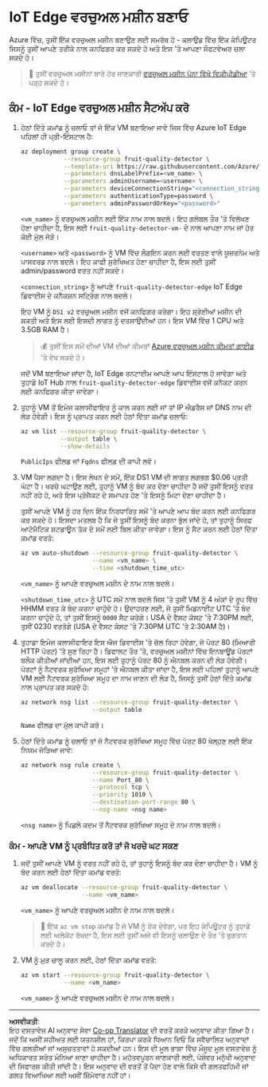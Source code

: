 <!--
CO_OP_TRANSLATOR_METADATA:
{
  "original_hash": "24dc783a600e20251211987b36370e93",
  "translation_date": "2025-08-27T10:42:51+00:00",
  "source_file": "4-manufacturing/lessons/3-run-fruit-detector-edge/vm-iotedge.md",
  "language_code": "pa"
}
-->
# IoT Edge ਵਰਚੁਅਲ ਮਸ਼ੀਨ ਬਣਾਓ

Azure ਵਿੱਚ, ਤੁਸੀਂ ਇੱਕ ਵਰਚੁਅਲ ਮਸ਼ੀਨ ਬਣਾਉਣ ਲਈ ਸਮਰੱਥ ਹੋ - ਕਲਾਉਡ ਵਿੱਚ ਇੱਕ ਕੰਪਿਊਟਰ ਜਿਸਨੂੰ ਤੁਸੀਂ ਆਪਣੇ ਤਰੀਕੇ ਨਾਲ ਕਨਫਿਗਰ ਕਰ ਸਕਦੇ ਹੋ ਅਤੇ ਇਸ 'ਤੇ ਆਪਣਾ ਸੌਫਟਵੇਅਰ ਚਲਾ ਸਕਦੇ ਹੋ।

> 💁 ਤੁਸੀਂ ਵਰਚੁਅਲ ਮਸ਼ੀਨਾਂ ਬਾਰੇ ਹੋਰ ਜਾਣਕਾਰੀ [ਵਰਚੁਅਲ ਮਸ਼ੀਨ ਪੰਨਾ ਵਿੱਖੇ ਵਿਕੀਪੀਡੀਆ](https://wikipedia.org/wiki/Virtual_machine) 'ਤੇ ਪੜ੍ਹ ਸਕਦੇ ਹੋ।

## ਕੰਮ - IoT Edge ਵਰਚੁਅਲ ਮਸ਼ੀਨ ਸੈਟਅੱਪ ਕਰੋ

1. ਹੇਠਾਂ ਦਿੱਤੇ ਕਮਾਂਡ ਨੂੰ ਚਲਾਓ ਤਾਂ ਜੋ ਇੱਕ VM ਬਣਾਇਆ ਜਾਵੇ ਜਿਸ ਵਿੱਚ Azure IoT Edge ਪਹਿਲਾਂ ਹੀ ਪ੍ਰੀ-ਇੰਸਟਾਲ ਹੈ:

    ```sh
    az deployment group create \
                --resource-group fruit-quality-detector \
                --template-uri https://raw.githubusercontent.com/Azure/iotedge-vm-deploy/1.2.0/edgeDeploy.json \
                --parameters dnsLabelPrefix=<vm_name> \
                --parameters adminUsername=<username> \
                --parameters deviceConnectionString="<connection_string>" \
                --parameters authenticationType=password \
                --parameters adminPasswordOrKey="<password>"
    ```

    `<vm_name>` ਨੂੰ ਵਰਚੁਅਲ ਮਸ਼ੀਨ ਲਈ ਇੱਕ ਨਾਮ ਨਾਲ ਬਦਲੋ। ਇਹ ਗਲੋਬਲ ਤੌਰ 'ਤੇ ਵਿਲੱਖਣ ਹੋਣਾ ਚਾਹੀਦਾ ਹੈ, ਇਸ ਲਈ `fruit-quality-detector-vm-` ਦੇ ਨਾਲ ਆਪਣਾ ਨਾਮ ਜਾਂ ਹੋਰ ਕੋਈ ਮੁੱਲ ਜੋੜੋ।

    `<username>` ਅਤੇ `<password>` ਨੂੰ VM ਵਿੱਚ ਲੌਗਇਨ ਕਰਨ ਲਈ ਵਰਤਣ ਵਾਲੇ ਯੂਜ਼ਰਨੇਮ ਅਤੇ ਪਾਸਵਰਡ ਨਾਲ ਬਦਲੋ। ਇਹ ਕਾਫ਼ੀ ਸੁਰੱਖਿਅਤ ਹੋਣਾ ਚਾਹੀਦਾ ਹੈ, ਇਸ ਲਈ ਤੁਸੀਂ admin/password ਵਰਤ ਨਹੀਂ ਸਕਦੇ।

    `<connection_string>` ਨੂੰ ਆਪਣੇ `fruit-quality-detector-edge` IoT Edge ਡਿਵਾਈਸ ਦੇ ਕਨੈਕਸ਼ਨ ਸਟ੍ਰਿੰਗ ਨਾਲ ਬਦਲੋ।

    ਇਹ VM ਨੂੰ `DS1 v2` ਵਰਚੁਅਲ ਮਸ਼ੀਨ ਵਜੋਂ ਕਨਫਿਗਰ ਕਰੇਗਾ। ਇਹ ਸ਼੍ਰੇਣੀਆਂ ਮਸ਼ੀਨ ਦੀ ਸ਼ਕਤੀ ਅਤੇ ਇਸ ਲਈ ਇਸਦੀ ਲਾਗਤ ਨੂੰ ਦਰਸਾਉਂਦੀਆਂ ਹਨ। ਇਸ VM ਵਿੱਚ 1 CPU ਅਤੇ 3.5GB RAM ਹੈ।

    > 💰 ਤੁਸੀਂ ਇਸ ਸਮੇਂ ਦੀਆਂ VM ਦੀਆਂ ਕੀਮਤਾਂ [Azure ਵਰਚੁਅਲ ਮਸ਼ੀਨ ਕੀਮਤਾਂ ਗਾਈਡ](https://azure.microsoft.com/pricing/details/virtual-machines/linux/?WT.mc_id=academic-17441-jabenn) 'ਤੇ ਵੇਖ ਸਕਦੇ ਹੋ।

    ਜਦੋਂ VM ਬਣਾਇਆ ਜਾਂਦਾ ਹੈ, IoT Edge ਰਨਟਾਈਮ ਆਪਣੇ ਆਪ ਇੰਸਟਾਲ ਹੋ ਜਾਵੇਗਾ ਅਤੇ ਤੁਹਾਡੇ IoT Hub ਨਾਲ `fruit-quality-detector-edge` ਡਿਵਾਈਸ ਵਜੋਂ ਕਨੈਕਟ ਕਰਨ ਲਈ ਕਨਫਿਗਰ ਕੀਤਾ ਜਾਵੇਗਾ।

1. ਤੁਹਾਨੂੰ VM ਤੋਂ ਇਮੇਜ ਕਲਾਸੀਫਾਇਰ ਨੂੰ ਕਾਲ ਕਰਨ ਲਈ ਜਾਂ ਤਾਂ IP ਐਡਰੈਸ ਜਾਂ DNS ਨਾਮ ਦੀ ਲੋੜ ਹੋਵੇਗੀ। ਇਸ ਨੂੰ ਪ੍ਰਾਪਤ ਕਰਨ ਲਈ ਹੇਠਾਂ ਦਿੱਤਾ ਕਮਾਂਡ ਚਲਾਓ:

    ```sh
    az vm list --resource-group fruit-quality-detector \
               --output table \
               --show-details
    ```

    `PublicIps` ਫੀਲਡ ਜਾਂ `Fqdns` ਫੀਲਡ ਦੀ ਕਾਪੀ ਲਵੋ।

1. VM ਪੈਸਾ ਲਗਦਾ ਹੈ। ਇਸ ਲੇਖਨ ਦੇ ਸਮੇਂ, ਇੱਕ DS1 VM ਦੀ ਲਾਗਤ ਲਗਭਗ $0.06 ਪ੍ਰਤੀ ਘੰਟਾ ਹੈ। ਖਰਚੇ ਘਟਾਉਣ ਲਈ, ਤੁਹਾਨੂੰ VM ਨੂੰ ਬੰਦ ਕਰ ਦੇਣਾ ਚਾਹੀਦਾ ਹੈ ਜਦੋਂ ਤੁਸੀਂ ਇਸਨੂੰ ਵਰਤ ਨਹੀਂ ਰਹੇ ਹੋ, ਅਤੇ ਇਸ ਪ੍ਰੋਜੈਕਟ ਦੇ ਸਮਾਪਤ ਹੋਣ 'ਤੇ ਇਸਨੂੰ ਮਿਟਾ ਦੇਣਾ ਚਾਹੀਦਾ ਹੈ।

    ਤੁਸੀਂ ਆਪਣੇ VM ਨੂੰ ਹਰ ਦਿਨ ਇੱਕ ਨਿਰਧਾਰਿਤ ਸਮੇਂ 'ਤੇ ਆਪਣੇ ਆਪ ਬੰਦ ਕਰਨ ਲਈ ਕਨਫਿਗਰ ਕਰ ਸਕਦੇ ਹੋ। ਇਸਦਾ ਮਤਲਬ ਹੈ ਕਿ ਜੇ ਤੁਸੀਂ ਇਸਨੂੰ ਬੰਦ ਕਰਨਾ ਭੁੱਲ ਜਾਂਦੇ ਹੋ, ਤਾਂ ਤੁਹਾਨੂੰ ਸਿਰਫ਼ ਆਟੋਮੈਟਿਕ ਸ਼ਟਡਾਊਨ ਤੱਕ ਦੇ ਸਮੇਂ ਲਈ ਬਿਲ ਕੀਤਾ ਜਾਵੇਗਾ। ਇਸ ਨੂੰ ਸੈਟ ਕਰਨ ਲਈ ਹੇਠਾਂ ਦਿੱਤਾ ਕਮਾਂਡ ਵਰਤੋ:

    ```sh
    az vm auto-shutdown --resource-group fruit-quality-detector \
                        --name <vm_name> \
                        --time <shutdown_time_utc>
    ```

    `<vm_name>` ਨੂੰ ਆਪਣੇ ਵਰਚੁਅਲ ਮਸ਼ੀਨ ਦੇ ਨਾਮ ਨਾਲ ਬਦਲੋ।

    `<shutdown_time_utc>` ਨੂੰ UTC ਸਮੇਂ ਨਾਲ ਬਦਲੋ ਜਿਸ 'ਤੇ ਤੁਸੀਂ VM ਨੂੰ 4 ਅੰਕਾਂ ਦੇ ਰੂਪ ਵਿੱਚ HHMM ਵਰਤ ਕੇ ਬੰਦ ਕਰਨਾ ਚਾਹੁੰਦੇ ਹੋ। ਉਦਾਹਰਣ ਲਈ, ਜੇ ਤੁਸੀਂ ਮਿਡਨਾਈਟ UTC 'ਤੇ ਬੰਦ ਕਰਨਾ ਚਾਹੁੰਦੇ ਹੋ, ਤਾਂ ਤੁਸੀਂ ਇਸਨੂੰ `0000` ਸੈਟ ਕਰੋਗੇ। USA ਦੇ ਵੈਸਟ ਕੋਸਟ 'ਤੇ 7:30PM ਲਈ, ਤੁਸੀਂ 0230 ਵਰਤੋਗੇ (USA ਦੇ ਵੈਸਟ ਕੋਸਟ 'ਤੇ 7:30PM UTC 'ਤੇ 2:30AM ਹੈ)।

1. ਤੁਹਾਡਾ ਇਮੇਜ ਕਲਾਸੀਫਾਇਰ ਇਸ ਐਜ ਡਿਵਾਈਸ 'ਤੇ ਚੱਲ ਰਿਹਾ ਹੋਵੇਗਾ, ਜੋ ਪੋਰਟ 80 (ਮਿਆਰੀ HTTP ਪੋਰਟ) 'ਤੇ ਸੁਣ ਰਿਹਾ ਹੈ। ਡਿਫਾਲਟ ਤੌਰ 'ਤੇ, ਵਰਚੁਅਲ ਮਸ਼ੀਨਾਂ ਵਿੱਚ ਇਨਬਾਊਂਡ ਪੋਰਟਾਂ ਬਲੌਕ ਕੀਤੀਆਂ ਜਾਂਦੀਆਂ ਹਨ, ਇਸ ਲਈ ਤੁਹਾਨੂੰ ਪੋਰਟ 80 ਨੂੰ ਐਨਬਲ ਕਰਨ ਦੀ ਲੋੜ ਹੋਵੇਗੀ। ਪੋਰਟਾਂ ਨੂੰ ਨੈਟਵਰਕ ਸੁਰੱਖਿਆ ਸਮੂਹਾਂ 'ਤੇ ਐਨਬਲ ਕੀਤਾ ਜਾਂਦਾ ਹੈ, ਇਸ ਲਈ ਪਹਿਲਾਂ ਤੁਹਾਨੂੰ ਆਪਣੇ VM ਲਈ ਨੈਟਵਰਕ ਸੁਰੱਖਿਆ ਸਮੂਹ ਦਾ ਨਾਮ ਜਾਣਨ ਦੀ ਲੋੜ ਹੈ, ਜਿਸਨੂੰ ਤੁਸੀਂ ਹੇਠਾਂ ਦਿੱਤੇ ਕਮਾਂਡ ਨਾਲ ਪ੍ਰਾਪਤ ਕਰ ਸਕਦੇ ਹੋ:

    ```sh
    az network nsg list --resource-group fruit-quality-detector \
                        --output table
    ```

    `Name` ਫੀਲਡ ਦਾ ਮੁੱਲ ਕਾਪੀ ਕਰੋ।

1. ਹੇਠਾਂ ਦਿੱਤੇ ਕਮਾਂਡ ਨੂੰ ਚਲਾਓ ਤਾਂ ਜੋ ਨੈਟਵਰਕ ਸੁਰੱਖਿਆ ਸਮੂਹ ਵਿੱਚ ਪੋਰਟ 80 ਖੋਲ੍ਹਣ ਲਈ ਇੱਕ ਨਿਯਮ ਜੋੜਿਆ ਜਾਵੇ:

    ```sh
    az network nsg rule create \
                        --resource-group fruit-quality-detector \
                        --name Port_80 \
                        --protocol tcp \
                        --priority 1010 \
                        --destination-port-range 80 \
                        --nsg-name <nsg name>
    ```

    `<nsg name>` ਨੂੰ ਪਿਛਲੇ ਕਦਮ ਤੋਂ ਨੈਟਵਰਕ ਸੁਰੱਖਿਆ ਸਮੂਹ ਦੇ ਨਾਮ ਨਾਲ ਬਦਲੋ।

### ਕੰਮ - ਆਪਣੇ VM ਨੂੰ ਪ੍ਰਬੰਧਿਤ ਕਰੋ ਤਾਂ ਜੋ ਖਰਚੇ ਘਟ ਸਕਣ

1. ਜਦੋਂ ਤੁਸੀਂ ਆਪਣੇ VM ਨੂੰ ਵਰਤ ਨਹੀਂ ਰਹੇ ਹੋ, ਤਾਂ ਤੁਹਾਨੂੰ ਇਸਨੂੰ ਬੰਦ ਕਰ ਦੇਣਾ ਚਾਹੀਦਾ ਹੈ। VM ਨੂੰ ਬੰਦ ਕਰਨ ਲਈ ਹੇਠਾਂ ਦਿੱਤਾ ਕਮਾਂਡ ਵਰਤੋ:

    ```sh
    az vm deallocate --resource-group fruit-quality-detector \
                     --name <vm_name>
    ```

    `<vm_name>` ਨੂੰ ਆਪਣੇ ਵਰਚੁਅਲ ਮਸ਼ੀਨ ਦੇ ਨਾਮ ਨਾਲ ਬਦਲੋ।

    > 💁 ਇੱਕ `az vm stop` ਕਮਾਂਡ ਹੈ ਜੋ VM ਨੂੰ ਰੋਕ ਦੇਵੇਗਾ, ਪਰ ਇਹ ਕੰਪਿਊਟਰ ਨੂੰ ਤੁਹਾਡੇ ਲਈ ਅਲੋਕੇਟ ਰੱਖਦਾ ਹੈ, ਇਸ ਲਈ ਤੁਸੀਂ ਅਜੇ ਵੀ ਇਸਨੂੰ ਚਲਾਉਣ ਦੇ ਤੌਰ 'ਤੇ ਭੁਗਤਾਨ ਕਰਦੇ ਹੋ।

1. VM ਨੂੰ ਮੁੜ ਚਾਲੂ ਕਰਨ ਲਈ, ਹੇਠਾਂ ਦਿੱਤਾ ਕਮਾਂਡ ਵਰਤੋ:

    ```sh
    az vm start --resource-group fruit-quality-detector \
                --name <vm_name>
    ```

    `<vm_name>` ਨੂੰ ਆਪਣੇ ਵਰਚੁਅਲ ਮਸ਼ੀਨ ਦੇ ਨਾਮ ਨਾਲ ਬਦਲੋ।

---

**ਅਸਵੀਕਤੀ**:  
ਇਹ ਦਸਤਾਵੇਜ਼ AI ਅਨੁਵਾਦ ਸੇਵਾ [Co-op Translator](https://github.com/Azure/co-op-translator) ਦੀ ਵਰਤੋਂ ਕਰਕੇ ਅਨੁਵਾਦ ਕੀਤਾ ਗਿਆ ਹੈ। ਜਦੋਂ ਕਿ ਅਸੀਂ ਸਹੀਅਤ ਲਈ ਯਤਨਸ਼ੀਲ ਹਾਂ, ਕਿਰਪਾ ਕਰਕੇ ਧਿਆਨ ਦਿਓ ਕਿ ਸਵੈਚਾਲਿਤ ਅਨੁਵਾਦਾਂ ਵਿੱਚ ਗਲਤੀਆਂ ਜਾਂ ਅਸੁਚਤਤਾਵਾਂ ਹੋ ਸਕਦੀਆਂ ਹਨ। ਇਸ ਦੀ ਮੂਲ ਭਾਸ਼ਾ ਵਿੱਚ ਮੌਜੂਦ ਮੂਲ ਦਸਤਾਵੇਜ਼ ਨੂੰ ਅਧਿਕਾਰਤ ਸਰੋਤ ਮੰਨਿਆ ਜਾਣਾ ਚਾਹੀਦਾ ਹੈ। ਮਹੱਤਵਪੂਰਨ ਜਾਣਕਾਰੀ ਲਈ, ਪੇਸ਼ੇਵਰ ਮਨੁੱਖੀ ਅਨੁਵਾਦ ਦੀ ਸਿਫਾਰਸ਼ ਕੀਤੀ ਜਾਂਦੀ ਹੈ। ਇਸ ਅਨੁਵਾਦ ਦੀ ਵਰਤੋਂ ਤੋਂ ਪੈਦਾ ਹੋਣ ਵਾਲੇ ਕਿਸੇ ਵੀ ਗਲਤਫਹਿਮੀ ਜਾਂ ਗਲਤ ਵਿਆਖਿਆ ਲਈ ਅਸੀਂ ਜ਼ਿੰਮੇਵਾਰ ਨਹੀਂ ਹਾਂ।